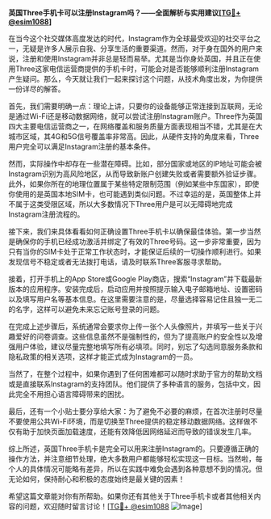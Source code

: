 **英国Three手机卡可以注册Instagram吗？——全面解析与实用建议[[TG💪+ @esim1088](https://t.me/s/esim1088)]**

在当今这个社交媒体高度发达的时代，Instagram作为全球最受欢迎的社交平台之一，无疑是许多人展示自我、分享生活的重要渠道。然而，对于身在国外的用户来说，注册和使用Instagram并非总是轻而易举。尤其是当你身处英国，并且正在使用Three这家电信运营商提供的手机卡时，可能会对是否能够顺利注册Instagram产生疑问。那么，今天就让我们一起来探讨这个问题，从技术角度出发，为你提供一份详尽的解答。

首先，我们需要明确一点：理论上讲，只要你的设备能够正常连接到互联网，无论是通过Wi-Fi还是移动数据网络，就可以尝试注册Instagram账户。Three作为英国四大主要电信运营商之一，在网络覆盖和服务质量方面表现相当不错，尤其是在大城市区域，其4G和5G信号覆盖率非常高。因此，从硬件支持的角度来看，Three用户完全可以满足Instagram注册的基本条件。

然而，实际操作中却存在一些潜在障碍。比如，部分国家或地区的IP地址可能会被Instagram识别为高风险地区，从而导致新账户创建失败或者需要额外验证步骤。此外，如果你所在的地理位置属于某些特定限制范围（例如某些中东国家），即使你使用的是英国本地SIM卡，也可能遇到类似问题。不过幸运的是，英国整体上并不属于这类受限区域，所以大多数情况下Three用户是可以无障碍地完成Instagram注册流程的。

接下来，我们来具体看看如何正确设置Three手机卡以确保最佳体验。第一步当然是确保你的手机已经成功激活并绑定了有效的Three号码。这一步非常重要，因为只有当你的SIM卡处于正常工作状态时，才能保证后续的一切操作顺利进行。如果发现信号不稳定或者无法拨打电话，请及时联系Three客服寻求帮助。

接着，打开手机上的App Store或Google Play商店，搜索“Instagram”并下载最新版本的应用程序。安装完成后，启动应用并按照提示输入电子邮箱地址、设置密码以及填写用户名等基本信息。在这里需要注意的是，尽量选择容易记住且独一无二的名字，这样可以避免未来忘记账号登录的问题。

在完成上述步骤后，系统通常会要求你上传一张个人头像照片，并填写一些关于兴趣爱好的问卷调查。这些信息虽然不是强制性的，但为了提高账户的安全性以及增强用户体验，建议尽量完整地填写所有必填项。同时，别忘了勾选同意服务条款和隐私政策的相关选项，这样才能正式成为Instagram的一员。

当然了，在整个过程中，如果你遇到了任何困难都可以随时求助于官方的帮助文档或是直接联系Instagram的支持团队。他们提供了多种语言的服务，包括中文，因此完全不用担心语言障碍带来的困扰。

最后，还有一个小贴士要分享给大家：为了避免不必要的麻烦，在首次注册时尽量不要使用公共Wi-Fi环境，而是切换至Three提供的稳定移动数据网络。这样做不仅有助于加快页面加载速度，还能有效降低因网络延迟而导致的错误发生几率。

综上所述，英国Three手机卡是完全可以用来注册Instagram的。只要遵循正确的操作方法，并注意细节处理，绝大多数用户都能够轻松实现这一目标。当然啦，每个人的具体情况可能略有差异，所以在实践中难免会遇到各种意想不到的情况。但无论如何，保持耐心和积极的态度始终是最关键的因素！

希望这篇文章能对你有所帮助。如果你还有其他关于Three手机卡或者其他相关内容的问题，欢迎随时留言讨论！[[TG💪+ @esim1088](https://t.me/s/esim1088) ![Image](https://i.postimg.cc/4NQfJmqS/Snipaste-2025-05-13-00-14-12.png)]